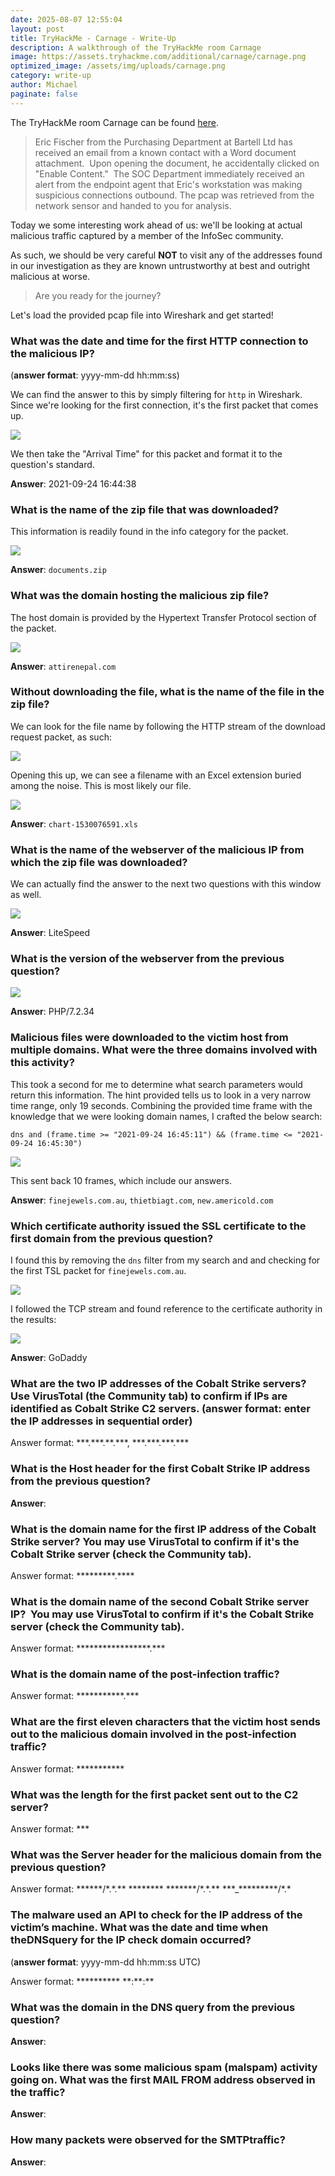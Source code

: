 ```yaml
---
date: 2025-08-07 12:55:04
layout: post
title: TryHackMe - Carnage - Write-Up
description: A walkthrough of the TryHackMe room Carnage
image: https://assets.tryhackme.com/additional/carnage/carnage.png
optimized_image: /assets/img/uploads/carnage.png
category: write-up
author: Michael
paginate: false
---
```

The TryHackMe room Carnage can be found [here](https://tryhackme.com/room/c2carnage).

> Eric Fischer from the Purchasing Department at Bartell Ltd has received an email from a known contact with a Word document attachment.  Upon opening the document, he accidentally clicked on "Enable Content."  The SOC Department immediately received an alert from the endpoint agent that Eric's workstation was making suspicious connections outbound. The pcap was retrieved from the network sensor and handed to you for analysis. 

Today we some interesting work ahead of us: we'll be looking at actual malicious traffic captured by a member of the InfoSec community.

As such, we should be very careful **NOT** to visit any of the addresses found in our investigation as they are known untrustworthy at best and outright malicious at worse.

> Are you ready for the journey?

Let's load the provided pcap file into Wireshark and get started!

### What was the date and time for the first HTTP connection to the malicious IP?

(**answer format**: yyyy-mm-dd hh:mm:ss)

We can find the answer to this by simply filtering for `http` in Wireshark.  Since we're looking for the first connection, it's the first packet that comes up.

![](/assets/img/uploads/first-http-visit-arrival-time.png)

We then take the "Arrival Time" for this packet and format it to the question's standard.

**Answer**: 2021-09-24 16:44:38

### What is the name of the zip file that was downloaded?

This information is readily found in the info category for the packet.

![](/assets/img/uploads/downloaded-zip-file.png)

**Answer**: `documents.zip`

### What was the domain hosting the malicious zip file?

The host domain is provided by the Hypertext Transfer Protocol section of the packet.

![](/assets/img/uploads/host-domain-documents-zip.png)

**Answer**: `attirenepal.com`

### Without downloading the file, what is the name of the file in the zip file?

We can look for the file name by following the HTTP stream of the download request packet, as such:

![](/assets/img/uploads/carnage-follow-http-stream.png)

Opening this up, we can see a filename with an Excel extension buried among the noise.  This is most likely our file.

![](/assets/img/uploads/carnage-downloaded-filename.png)

**Answer**: `chart-1530076591.xls`

### What is the name of the webserver of the malicious IP from which the zip file was downloaded?

We can actually find the answer to the next two questions with this window as well.

![](/assets/img/uploads/carnage-litespeed.png)

**Answer**: LiteSpeed

### What is the version of the webserver from the previous question?

![](/assets/img/uploads/carnage-server-version.png)

**Answer**: PHP/7.2.34

### Malicious files were downloaded to the victim host from multiple domains. What were the three domains involved with this activity?

This took a second for me to determine what search parameters would return this information.  The hint provided tells us to look in a very narrow time range, only 19 seconds.  Combining the provided time frame with the knowledge that we were looking domain names, I crafted the below search:

`dns and (frame.time >= "2021-09-24 16:45:11") && (frame.time <= "2021-09-24 16:45:30")`

![](/assets/img/uploads/carnage-malicious-domains.png)

This sent back 10 frames, which include our answers.

**Answer**: `finejewels.com.au`, `thietbiagt.com`, `new.americold.com`

### Which certificate authority issued the SSL certificate to the first domain from the previous question?

I found this by removing the `dns` filter from my search and and checking for the first TSL packet for `finejewels.com.au`.

![](/assets/img/uploads/carnage-no-dns-filter.png)

I followed the TCP stream and found reference to the certificate authority in the results:

![](/assets/img/uploads/carnage-godaddy.png)

**Answer**: GoDaddy

### What are the two IP addresses of the Cobalt Strike servers? Use VirusTotal (the Community tab) to confirm if IPs are identified as Cobalt Strike C2 servers. (answer format: enter the IP addresses in sequential order)

Answer format: \*\*\*.\*\*\*.\*\*.\*\*\*, \*\*\*.\*\*\*.\*\*\*.\*\**

### What is the Host header for the first Cobalt Strike IP address from the previous question?

**Answer**:

### What is the domain name for the first IP address of the Cobalt Strike server? You may use VirusTotal to confirm if it's the Cobalt Strike server (check the Community tab).

Answer format: \*\*\*\*\*\*\*\*\*.\*\*\**

### What is the domain name of the second Cobalt Strike server IP?  You may use VirusTotal to confirm if it's the Cobalt Strike server (check the Community tab).

Answer format: \*\*\*\*\*\*\*\*\*\*\*\*\*\*\*\*\*.\*\*\*

### What is the domain name of the post-infection traffic?

Answer format: \*\*\*\*\*\*\*\*\*\*\*.\*\*\*

### What are the first eleven characters that the victim host sends out to the malicious domain involved in the post-infection traffic? 

Answer format: \*\*\*\*\*\*\*\*\*\**

### What was the length for the first packet sent out to the C2 server?

Answer format: \*\**

### What was the Server header for the malicious domain from the previous question?

Answer format: \*\*\*\*\*\*/\*.\*.\*\* \*\*\*\*\*\*\*\* \*\*\*\*\*\*\*/\*.\*.\*\* \*\*\*_\*\*\*\*\*\*\*\*\*/\*.*

### The malware used an API to check for the IP address of the victim’s machine. What was the date and time when theDNSquery for the IP check domain occurred?

(**answer format**: yyyy-mm-dd hh:mm:ss UTC)

Answer format: \*\*\*\*\*\*\*\*\*\* \*\*:\*\*:\*\*

### What was the domain in the DNS query from the previous question?

**Answer**:

### Looks like there was some malicious spam (malspam) activity going on. What was the first MAIL FROM address observed in the traffic?

**Answer**: 

### How many packets were observed for the SMTPtraffic?

**Answer**:
